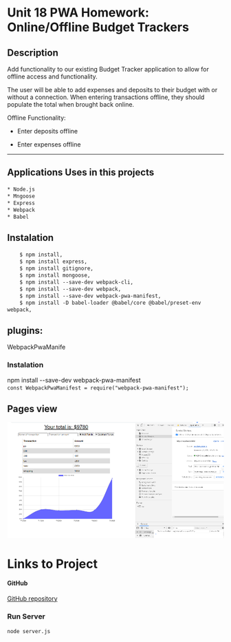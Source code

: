 # Unit 18 PWA Homework: Online/Offline Budget Trackers

## Description

Add functionality to our existing Budget Tracker application to allow for offline access and functionality.

The user will be able to add expenses and deposits to their budget with or without a connection. When entering transactions offline, they should populate the total when brought back online.

Offline Functionality:

  * Enter deposits offline

  * Enter expenses offline
____

##  Applications Uses in this projects
    * Node.js
    * Mngoose
    * Express
    * Webpack
    * Babel

## Instalation 

        $ npm install,
        $ npm install express,
        $ npm install gitignore,
        $ npm install mongoose,
        $ npm install --save-dev webpack-cli,
        $ npm install --save-dev webpack,
        $ npm install --save-dev webpack-pwa-manifest,
        $ npm install -D babel-loader @babel/core @babel/preset-env webpack,

## plugins:
WebpackPwaManife

  ### Instalation
  npm install --save-dev webpack-pwa-manifest
  <br/>
`const WebpackPwaManifest = require("webpack-pwa-manifest");`

## Pages  view
![index page](./public/images/pic.png)

# Links to Project

#### GitHub
 [GitHub repository](https://rumardas.github.io/budget_Trackers/.)

### Run Server

```bash
node server.js
```


